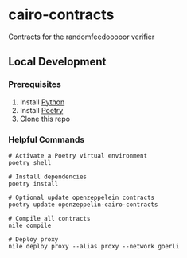 # cairo-contracts

Contracts for the randomfeedooooor verifier

## Local Development

### Prerequisites

1. Install [Python](https://www.python.org/downloads/)
1. Install [Poetry](https://python-poetry.org/)
1. Clone this repo

### Helpful Commands

```shell
# Activate a Poetry virtual environment
poetry shell

# Install dependencies
poetry install

# Optional update openzeppelein contracts
poetry update openzeppelin-cairo-contracts

# Compile all contracts
nile compile

# Deploy proxy
nile deploy proxy --alias proxy --network goerli
```
